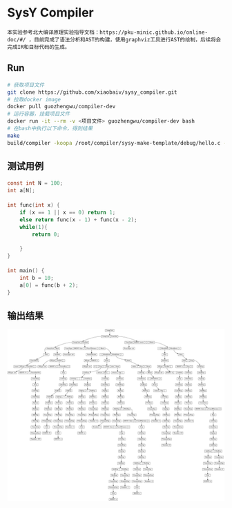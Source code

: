 # SysY Compiler 

    本实验参考北大编译原理实验指导文档：https://pku-minic.github.io/online-doc/#/ ，目前完成了语法分析和AST的构建，使用graphviz工具进行AST的绘制，后续将会完成IR和目标代码的生成。

## Run

```bash
# 获取项目文件
git clone https://github.com/xiaobaiv/sysy_compiler.git
# 拉取docker image
docker pull guozhengwu/compiler-dev
# 运行容器，挂载项目文件
docker run -it --rm -v <项目文件> guozhengwu/compiler-dev bash
# 在bash中执行以下命令，得到结果
make
build/compiler -koopa /root/compiler/sysy-make-template/debug/hello.c -o /root/compiler/sysy-make-template/debug/hello.koopa

```

## 测试用例

```c
const int N = 100;
int a[N];

int func(int x) {
    if (x == 1 || x == 0) return 1;
    else return func(x - 1) + func(x - 2);
    while(1){
        return 0;
    
    }
}

int main() {
    int b = 10;
    a[0] = func(b + 2);
}
```
## 输出结果
![Alt text](plot/Tree.png)

